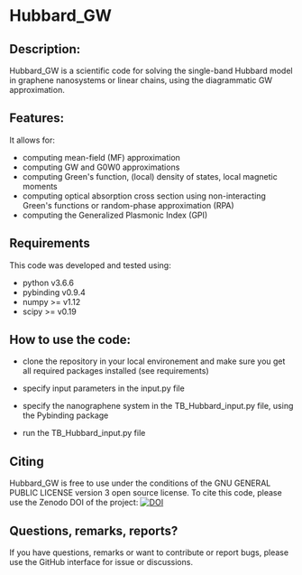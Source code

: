 # Hubbard_GW
## Description:
Hubbard_GW is a scientific code for solving the single-band Hubbard model in graphene nanosystems or linear chains, using the diagrammatic GW approximation.

## Features:
It allows for:
* computing mean-field (MF) approximation
* computing GW and G0W0 approximations
* computing Green's function, (local) density of states, local magnetic moments
* computing optical absorption cross section using non-interacting Green's functions or random-phase approximation (RPA)
* computing the Generalized Plasmonic Index (GPI)

## Requirements
This code was developed and tested using:
* python v3.6.6
* pybinding v0.9.4
* numpy >= v1.12
* scipy >= v0.19

## How to use the code: 

* clone the repository in your local environement and make sure you get all required packages installed (see requirements)

* specify input parameters in the input.py file

* specify the nanographene system in the TB_Hubbard_input.py file, using the Pybinding package  
    
* run the TB_Hubbard_input.py file

## Citing

Hubbard_GW is free to use under the conditions of the GNU GENERAL PUBLIC LICENSE version 3 open source license. To cite this code, please use the Zenodo DOI of the project: [![DOI](https://zenodo.org/badge/691081435.svg)](https://zenodo.org/badge/latestdoi/691081435)



## Questions, remarks, reports?

If you have questions, remarks or want to contribute or report bugs, please use the GitHub interface for issue or discussions.


